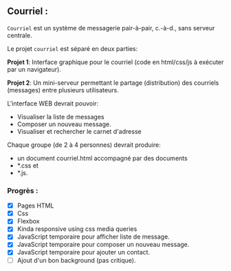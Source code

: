 ## Courriel :

``Courriel`` est un système de messagerie pair-à-pair, c.-à-d., sans serveur centrale.

Le projet ``courriel`` est séparé en deux parties:

**Projet 1**: Interface graphique pour le courriel (code en html/css/js à exécuter par un navigateur).

**Projet 2**: Un mini-serveur permettant le partage (distribution) des courriels (messages) entre plusieurs utilisateurs.

L'interface WEB devrait pouvoir:

- Visualiser la liste de messages
- Composer un nouveau message.
- Visualiser et rechercher le carnet d'adresse

Chaque groupe (de 2 à 4 personnes) devrait produire:

- un document courriel.html accompagné par des documents
- \*.css et
- \*.js.

### Progrès :

- [x] Pages HTML
- [x] Css
- [x] Flexbox
- [x] Kinda responsive using css media queries
- [x] JavaScript temporaire pour afficher liste de message.
- [x] JavaScript temporaire pour composer un nouveau message.
- [x] JavaScript temporaire pour ajouter un contact.
- [ ] Ajout d'un bon background (pas critique).
